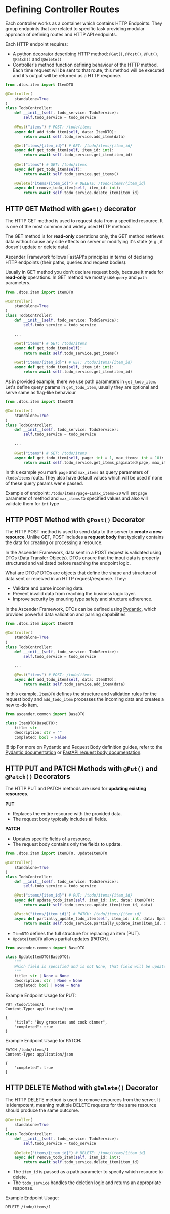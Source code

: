 # Defining Controller Routes

Each controller works as a container which contains HTTP Endpoints. They group endpoints that are related to specific task providing modular approach of defining routes and HTTP API endpoints.

Each HTTP endpoint requires:
- A python [decorator](https://peps.python.org/pep-0318/) describing HTTP method: `@Get()`, `@Post()`, `@Put()`, `@Patch()` and `@Delete()`
- Controller's method function defining behaviour of the HTTP method. Each time request will be sent to that route, this method will be executed and it's output will be returned as a HTTP response.

```py title="todo_controller.py"
from .dtos.item import ItemDTO

@Controller(
    standalone=True
)
class TodoController:
    def __init__(self, todo_service: TodoService):
        self.todo_service = todo_service
    
    @Post("items") # POST: /todo/items
    async def add_todo_item(self, data: ItemDTO):
        return await self.todo_service.add_item(data)

    @Get("items/{item_id}") # GET: /todo/items/{item_id}
    async def get_todo_item(self, item_id: int):
        return await self.todo_service.get_item(item_id)
    
    @Get("items") # GET: /todo/items
    async def get_todo_item(self):
        return await self.todo_service.get_items()
    
    @Delete("items/{item_id}") # DELETE: /todo/items/{item_id}
    async def remove_todo_item(self, item_id: int):
        return await self.todo_service.delete_item(item_id)
```

## HTTP GET Method with `@Get()` decorator

The HTTP GET method is used to request data from a specified resource. It is one of the most common and widely used HTTP methods.

The GET method is for **read-only** operations only, the GET method retrieves data without cause any side effects on server or modifying it's state (e.g., it doesn't update or delete data).

Ascender Framework follows FastAPI's principles in terms of declaring HTTP endpoints (their paths, queries and request bodies).

Usually in GET method you don't declare request body, because it made for **read-only** operations. In GET method we mostly use `query` and `path` parameters.
```py hl_lines="12-14 16-18"
from .dtos.item import ItemDTO

@Controller(
    standalone=True
)
class TodoController:
    def __init__(self, todo_service: TodoService):
        self.todo_service = todo_service
    
    ...

    @Get("items") # GET: /todo/items
    async def get_todo_item(self):
        return await self.todo_service.get_items()
    
    @Get("items/{item_id}") # GET: /todo/items/{item_id}
    async def get_todo_item(self, item_id: int):
        return await self.todo_service.get_item(item_id)
```

As in provided example, there we use path parameters in `get_todo_item`. Let's define query params in `get_todo_item`, usually they are optional and serve same as flag-like behaviour

```py hl_lines="12-14"
from .dtos.item import ItemDTO

@Controller(
    standalone=True
)
class TodoController:
    def __init__(self, todo_service: TodoService):
        self.todo_service = todo_service
    
    ...

    @Get("items") # GET: /todo/items
    async def get_todo_item(self, page: int = 1, max_items: int = 10):
        return await self.todo_service.get_items_paginated(page, max_items)
```

In this example you mark `page` and `max_items` as query parameters of `/todo/items` route. They also have default values which will be used if none of these query params wer e passed.

Example of endpoint: `/todo/items?page=1&max_items=20` will set `page` parameter of method and `max_items` to specified values and also will validate them for `int` type



## HTTP POST Method with `@Post()` Decorator

The HTTP POST method is used to send data to the server to **create a new resource**. Unlike GET, POST includes a **request body** that typically contains the data for creating or processing a resource.

In the Ascender Framework, data sent in a POST request is validated using DTOs (Data Transfer Objects). DTOs ensure that the input data is properly structured and validated before reaching the endpoint logic.

What are DTOs? DTOs are objects that define the shape and structure of data sent or received in an HTTP request/response. They:
- Validate and parse incoming data.
- Prevent invalid data from reaching the business logic layer.
- Improve security by ensuring type safety and structure adherence.

In the Ascender Framework, DTOs can be defined using [Pydantic](https://docs.pydantic.dev), which provides powerful data validation and parsing capabilities
```py hl_lines="12-14"
from .dtos.item import ItemDTO

@Controller(
    standalone=True
)
class TodoController:
    def __init__(self, todo_service: TodoService):
        self.todo_service = todo_service

    ...

    @Post("items") # POST: /todo/items
    async def add_todo_item(self, data: ItemDTO):
        return await self.todo_service.add_item(data)
```

In this example, `ItemDTO` defines the structure and validation rules for the request body and `add_todo_item` processes the incoming data and creates a new to-do item.

```py title="dtos/item.py"
from ascender.common import BaseDTO

class ItemDTO(BaseDTO):
    title: str
    description: str = ""
    completed: bool = False
```

!!! tip
    For more on Pydantic and Request Body definition guides, refer to the [Pydantic documentation](https://docs.pydantic.dev) or [FastAPI request body documentation](https://fastapi.tiangolo.com/tutorial/body/).


## HTTP PUT and PATCH Methods with `@Put()` and `@Patch()` Decorators

The HTTP PUT and PATCH methods are used for **updating existing resources**.

**PUT**
- Replaces the entire resource with the provided data.
- The request body typically includes all fields.

**PATCH**
- Updates specific fields of a resource.
- The request body contains only the fields to update.

```py hl_lines="10-12 14-16"
from .dtos.item import ItemDTO, UpdateItemDTO

@Controller(
    standalone=True
)
class TodoController:
    def __init__(self, todo_service: TodoService):
        self.todo_service = todo_service

    @Put("items/{item_id}") # PUT: /todo/items/{item_id}
    async def update_todo_item(self, item_id: int, data: ItemDTO):
        return await self.todo_service.update_item(item_id, data)

    @Patch("items/{item_id}") # PATCH: /todo/items/{item_id}
    async def partially_update_todo_item(self, item_id: int, data: UpdateItemDTO):
        return await self.todo_service.partially_update_item(item_id, data)
```

- `ItemDTO` defines the full structure for replacing an item (PUT).
- `UpdateItemDTO` allows partial updates (PATCH).

```py title="dtos/item.py"
from ascender.common import BaseDTO

class UpdateItemDTO(BaseDTO):
    """
    Which field is specified and is not None, that field will be updated
    """
    title: str | None = None
    description: str | None = None
    completed: bool | None = None
```

Example Endpoint Usage for PUT:
```http
PUT /todo/items/1
Content-Type: application/json

{
    "title": "Buy groceries and cook dinner",
    "completed": true
}
```

Example Endpoint Usage for PATCH:

```http
PATCH /todo/items/1
Content-Type: application/json

{
    "completed": true
}
```


## HTTP DELETE Method with `@Delete()` Decorator

The HTTP DELETE method is used to remove resources from the server. It is idempotent, meaning multiple DELETE requests for the same resource should produce the same outcome.

```py hl_lines="8-10"
@Controller(
    standalone=True
)
class TodoController:
    def __init__(self, todo_service: TodoService):
        self.todo_service = todo_service

    @Delete("items/{item_id}") # DELETE: /todo/items/{item_id}
    async def remove_todo_item(self, item_id: int):
        return await self.todo_service.delete_item(item_id)
```

- The `item_id` is passed as a path parameter to specify which resource to delete.
- The `todo_service` handles the deletion logic and returns an appropriate response.

Example Endpoint Usage:
```http
DELETE /todo/items/1
```